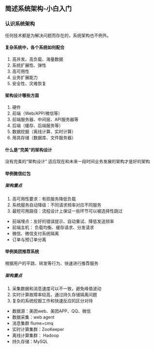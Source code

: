 ## 简述系统架构-小白入门

### 认识系统架构
任何技术都是为解决问题而存在的，系统架构也不例外。

#### 复杂系统中，各个系统如何配合
1. 高并发、高负载、海量数据
2. 系统扩展性、弹性
3. 高可用性
4. 业务扩展能力
5. 安全性、灾难恢复

#### 架构设计哪些方面
1. 硬件
2. 前端（Web/APP/微信等）
3. 前端服务器、中间层、API服务器等
4. 后端（缓存、后端服务等）
5. 数据挖掘（离线计算、实时计算）
6. 用具存储（数据库、文件服务器）

#### 什么是“完美”的架构设计
没有完美的“架构设计”
适应现在和未来一段时间业务发展的架构才是好的架构

#### 举例微信红包

##### 架构重点
1. 高可用性要求：有损服务降低负载
2. 系统服务自动降级：不同请求频率对应不同服务
3. 最短可用路径：流程设计上保证一些环节可以被选择性跳过

- 前端埋点：友好的错误提示、自动重试、降低发送频率
- 前端主机： 负载均衡、缓存请求、分发请求
- 微信、微信支付系统隔离
- 订单与预订单分离

#### 举例美团推荐系统
根据用户的平路、转发等行为、快速进行推荐服务

##### 架构重点
1. 采集数据和消息速度可以不一致，避免峰值波动
2. 实时计算故障率较高，通过持久存储隔离问题
3. 复杂的系统挖掘工作和快速反应的区分对待

- 数据源：美团web、美团APP、QQ、微信
- 数据采集：web agent
- 消息集群 flume+cmq
- 实时计算集群：ZooKeeper
- 离线计算集群： Hadoop
- 持久存储：MySQL


